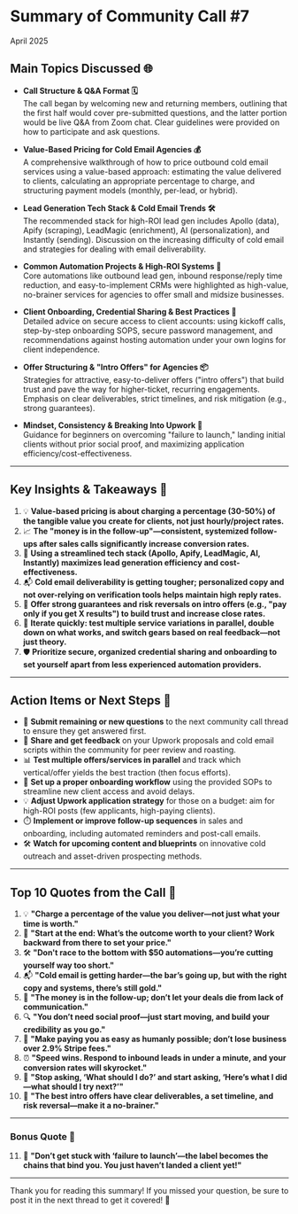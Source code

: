 # Summary of Community Call #7
April 2025

## Main Topics Discussed 🌐

- **Call Structure & Q&A Format 🗓️**  
  The call began by welcoming new and returning members, outlining that the first half would cover pre-submitted questions, and the latter portion would be live Q&A from Zoom chat. Clear guidelines were provided on how to participate and ask questions.

- **Value-Based Pricing for Cold Email Agencies 💰**  
  A comprehensive walkthrough of how to price outbound cold email services using a value-based approach: estimating the value delivered to clients, calculating an appropriate percentage to charge, and structuring payment models (monthly, per-lead, or hybrid).

- **Lead Generation Tech Stack & Cold Email Trends 🛠️**  
  The recommended stack for high-ROI lead gen includes Apollo (data), Apify (scraping), LeadMagic (enrichment), AI (personalization), and Instantly (sending). Discussion on the increasing difficulty of cold email and strategies for dealing with email deliverability.

- **Common Automation Projects & High-ROI Systems 🤖**  
  Core automations like outbound lead gen, inbound response/reply time reduction, and easy-to-implement CRMs were highlighted as high-value, no-brainer services for agencies to offer small and midsize businesses.

- **Client Onboarding, Credential Sharing & Best Practices 🔑**  
  Detailed advice on secure access to client accounts: using kickoff calls, step-by-step onboarding SOPS, secure password management, and recommendations against hosting automation under your own logins for client independence.

- **Offer Structuring & "Intro Offers" for Agencies 📦**  
  Strategies for attractive, easy-to-deliver offers ("intro offers") that build trust and pave the way for higher-ticket, recurring engagements. Emphasis on clear deliverables, strict timelines, and risk mitigation (e.g., strong guarantees).

- **Mindset, Consistency & Breaking Into Upwork 🚀**  
  Guidance for beginners on overcoming "failure to launch," landing initial clients without prior social proof, and maximizing application efficiency/cost-effectiveness.

---

## Key Insights & Takeaways 🔑

1. 💡 **Value-based pricing is about charging a percentage (30-50%) of the tangible value you create for clients, not just hourly/project rates.**
2. 📈 **The "money is in the follow-up"—consistent, systemized follow-ups after sales calls significantly increase conversion rates.**
3. 🧰 **Using a streamlined tech stack (Apollo, Apify, LeadMagic, AI, Instantly) maximizes lead generation efficiency and cost-effectiveness.**
4. 📬 **Cold email deliverability is getting tougher; personalized copy and not over-relying on verification tools helps maintain high reply rates.**
5. 💪 **Offer strong guarantees and risk reversals on intro offers (e.g., "pay only if you get X results") to build trust and increase close rates.**
6. 🔄 **Iterate quickly: test multiple service variations in parallel, double down on what works, and switch gears based on real feedback—not just theory.**
7. 🛡️ **Prioritize secure, organized credential sharing and onboarding to set yourself apart from less experienced automation providers.**

---

## Action Items or Next Steps 🚀

- 📝 **Submit remaining or new questions** to the next community call thread to ensure they get answered first.
- 🎥 **Share and get feedback** on your Upwork proposals and cold email scripts within the community for peer review and roasting.
- 📊 **Test multiple offers/services in parallel** and track which vertical/offer yields the best traction (then focus efforts).
- 🔐 **Set up a proper onboarding workflow** using the provided SOPs to streamline new client access and avoid delays.
- 💡 **Adjust Upwork application strategy** for those on a budget: aim for high-ROI posts (few applicants, high-paying clients).
- ⏱️ **Implement or improve follow-up sequences** in sales and onboarding, including automated reminders and post-call emails.
- 🛠️ **Watch for upcoming content and blueprints** on innovative cold outreach and asset-driven prospecting methods.

---

## Top 10 Quotes from the Call 🎤

1. 💡 **"Charge a percentage of the value you deliver—not just what your time is worth."**
2. 🧮 **"Start at the end: What’s the outcome worth to your client? Work backward from there to set your price."**
3. 🛠️ **"Don't race to the bottom with $50 automations—you’re cutting yourself way too short."**
4. 📬 **"Cold email is getting harder—the bar’s going up, but with the right copy and systems, there’s still gold."**
5. 🔁 **"The money is in the follow-up; don’t let your deals die from lack of communication."**
6. 🔍 **"You don’t need social proof—just start moving, and build your credibility as you go."**
7. 🚨 **"Make paying you as easy as humanly possible; don’t lose business over 2.9% Stripe fees."**
8. ⏰ **"Speed wins. Respond to inbound leads in under a minute, and your conversion rates will skyrocket."**
9. 🧠 **"Stop asking, ‘What should I do?’ and start asking, ‘Here’s what I did—what should I try next?’"**
10. 🦾 **"The best intro offers have clear deliverables, a set timeline, and risk reversal—make it a no-brainer."**

---

### Bonus Quote 🎁

11. 🧱 **"Don’t get stuck with ‘failure to launch’—the label becomes the chains that bind you. You just haven’t landed a client yet!"**

---

Thank you for reading this summary! If you missed your question, be sure to post it in the next thread to get it covered! 🙌

